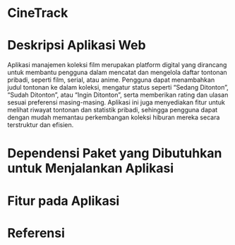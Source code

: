 # CineTrack

# Deskripsi Aplikasi Web
<p>Aplikasi manajemen koleksi film merupakan platform digital yang dirancang untuk membantu pengguna dalam mencatat dan mengelola daftar tontonan pribadi, seperti film, serial, atau anime. Pengguna dapat menambahkan judul tontonan ke dalam koleksi, mengatur status seperti “Sedang Ditonton”, “Sudah Ditonton”, atau “Ingin Ditonton”, serta memberikan rating dan ulasan sesuai preferensi masing-masing. Aplikasi ini juga menyediakan fitur untuk melihat riwayat tontonan dan statistik pribadi, sehingga pengguna dapat dengan mudah memantau perkembangan koleksi hiburan mereka secara terstruktur dan efisien.</p>

# Dependensi Paket yang Dibutuhkan untuk Menjalankan Aplikasi

# Fitur pada Aplikasi

# Referensi
